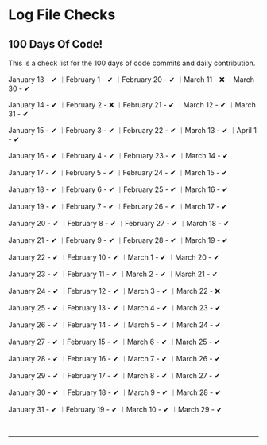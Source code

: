 # Log File Checks    
          

## 100 Days Of Code!

This is a check list for the 100 days of code commits and daily contribution.
<br>

January 13 - ✔  ︱February 1 - ✔  ︱February 20 - ✔ ︱March 11 - ❌ ︱March 30 - ✔
 
January 14 - ✔  ︱February 2 - ❌ ︱February 21 - ✔ ︱March 12 - ✔  ︱March 31 - ✔

January 15 - ✔  ︱February 3 - ✔  ︱February 22 - ✔ ︱March 13 - ✔  ︱April 1 - ✔

January 16 - ✔  ︱February 4 - ✔  ︱February 23 - ✔ ︱March 14 - ✔

January 17 - ✔  ︱February 5 - ✔  ︱February 24 - ✔ ︱March 15 - ✔

January 18 - ✔  ︱February 6 - ✔  ︱February 25 - ✔ ︱March 16 - ✔
 
January 19 - ✔  ︱February 7 - ✔  ︱February 26 - ✔ ︱March 17 - ✔

January 20 - ✔  ︱February 8 - ✔  ︱February 27 - ✔ ︱March 18 - ✔

January 21 - ✔  ︱February 9 - ✔  ︱February 28 - ✔ ︱March 19 - ✔

January 22 - ✔  ︱February 10 - ✔ ︱March 1 - ✔ ︱March 20 - ✔

January 23 - ✔  ︱February 11 - ✔ ︱March 2 - ✔ ︱March 21 - ✔

January 24 - ✔  ︱February 12 - ✔ ︱March 3 - ✔ ︱March 22 - ❌

January 25 - ✔  ︱February 13 - ✔ ︱March 4 - ✔ ︱March 23 - ✔

January 26 - ✔  ︱February 14 - ✔ ︱March 5 - ✔ ︱March 24 - ✔

January 27 - ✔  ︱February 15 - ✔ ︱March 6 - ✔ ︱March 25 - ✔

January 28 - ✔  ︱February 16 - ✔ ︱March 7 - ✔ ︱March 26 - ✔

January 29 - ✔  ︱February 17 - ✔ ︱March 8 - ✔ ︱March 27 - ✔

January 30 - ✔  ︱February 18 - ✔ ︱March 9 - ✔ ︱March 28 - ✔

January 31 - ✔  ︱February 19 - ✔ ︱March 10 - ✔ ︱March 29 - ✔



<br>
<hr>
